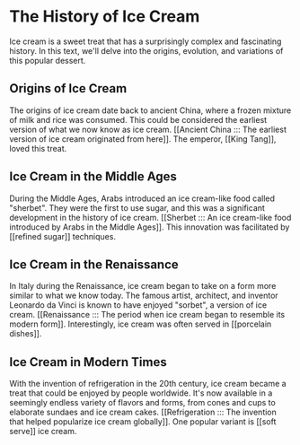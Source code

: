 # The History of Ice Cream

Ice cream is a sweet treat that has a surprisingly complex and fascinating history. In this text, we'll delve into the origins, evolution, and variations of this popular dessert.

## Origins of Ice Cream

The origins of ice cream date back to ancient China, where a frozen mixture of milk and rice was consumed. This could be considered the earliest version of what we now know as ice cream. [[Ancient China ::: The earliest version of ice cream originated from here]]. The emperor, [[King Tang]], loved this treat.

## Ice Cream in the Middle Ages

During the Middle Ages, Arabs introduced an ice cream-like food called "sherbet". They were the first to use sugar, and this was a significant development in the history of ice cream. [[Sherbet ::: An ice cream-like food introduced by Arabs in the Middle Ages]]. This innovation was facilitated by [[refined sugar]] techniques.

## Ice Cream in the Renaissance

In Italy during the Renaissance, ice cream began to take on a form more similar to what we know today. The famous artist, architect, and inventor Leonardo da Vinci is known to have enjoyed "sorbet", a version of ice cream. [[Renaissance ::: The period when ice cream began to resemble its modern form]]. Interestingly, ice cream was often served in [[porcelain dishes]].

## Ice Cream in Modern Times

With the invention of refrigeration in the 20th century, ice cream became a treat that could be enjoyed by people worldwide. It's now available in a seemingly endless variety of flavors and forms, from cones and cups to elaborate sundaes and ice cream cakes. [[Refrigeration ::: The invention that helped popularize ice cream globally]]. One popular variant is [[soft serve]] ice cream.
